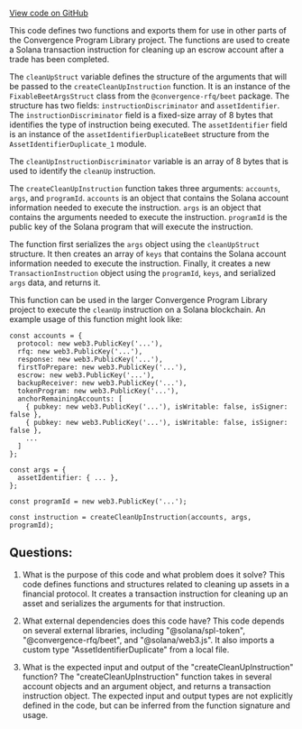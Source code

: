 [View code on GitHub](https://github.com/convergence-rfq/convergence-program-library/psyoptions-american-instrument/js/generated/instructions/cleanUp.js)

This code defines two functions and exports them for use in other parts of the Convergence Program Library project. The functions are used to create a Solana transaction instruction for cleaning up an escrow account after a trade has been completed.

The `cleanUpStruct` variable defines the structure of the arguments that will be passed to the `createCleanUpInstruction` function. It is an instance of the `FixableBeetArgsStruct` class from the `@convergence-rfq/beet` package. The structure has two fields: `instructionDiscriminator` and `assetIdentifier`. The `instructionDiscriminator` field is a fixed-size array of 8 bytes that identifies the type of instruction being executed. The `assetIdentifier` field is an instance of the `assetIdentifierDuplicateBeet` structure from the `AssetIdentifierDuplicate_1` module.

The `cleanUpInstructionDiscriminator` variable is an array of 8 bytes that is used to identify the `cleanUp` instruction.

The `createCleanUpInstruction` function takes three arguments: `accounts`, `args`, and `programId`. `accounts` is an object that contains the Solana account information needed to execute the instruction. `args` is an object that contains the arguments needed to execute the instruction. `programId` is the public key of the Solana program that will execute the instruction.

The function first serializes the `args` object using the `cleanUpStruct` structure. It then creates an array of `keys` that contains the Solana account information needed to execute the instruction. Finally, it creates a new `TransactionInstruction` object using the `programId`, `keys`, and serialized `args` data, and returns it.

This function can be used in the larger Convergence Program Library project to execute the `cleanUp` instruction on a Solana blockchain. An example usage of this function might look like:

```
const accounts = {
  protocol: new web3.PublicKey('...'),
  rfq: new web3.PublicKey('...'),
  response: new web3.PublicKey('...'),
  firstToPrepare: new web3.PublicKey('...'),
  escrow: new web3.PublicKey('...'),
  backupReceiver: new web3.PublicKey('...'),
  tokenProgram: new web3.PublicKey('...'),
  anchorRemainingAccounts: [
    { pubkey: new web3.PublicKey('...'), isWritable: false, isSigner: false },
    { pubkey: new web3.PublicKey('...'), isWritable: false, isSigner: false },
    ...
  ]
};

const args = {
  assetIdentifier: { ... },
};

const programId = new web3.PublicKey('...');

const instruction = createCleanUpInstruction(accounts, args, programId);
```
## Questions: 
 1. What is the purpose of this code and what problem does it solve?
   This code defines functions and structures related to cleaning up assets in a financial protocol. It creates a transaction instruction for cleaning up an asset and serializes the arguments for that instruction.

2. What external dependencies does this code have?
   This code depends on several external libraries, including "@solana/spl-token", "@convergence-rfq/beet", and "@solana/web3.js". It also imports a custom type "AssetIdentifierDuplicate" from a local file.

3. What is the expected input and output of the "createCleanUpInstruction" function?
   The "createCleanUpInstruction" function takes in several account objects and an argument object, and returns a transaction instruction object. The expected input and output types are not explicitly defined in the code, but can be inferred from the function signature and usage.